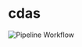 # cdas
![Pipeline Workflow](https://github.com/LukasZando/cdas_exercise2/blob/main/.github/workflows/pipeline.yml/badge.svg)
